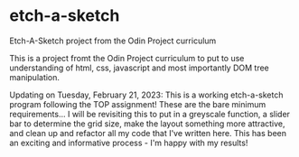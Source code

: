 # etch-a-sketch

Etch-A-Sketch project from the Odin Project curriculum

This is a project fromt the Odin Project curriculum to put to use understanding of html, css, javascript and most importantly DOM tree manipulation.

Updating on Tuesday, February 21, 2023: This is a working etch-a-sketch program following the TOP assignment! These are the bare minimum requirements... I will be revisiting this to put in a greyscale function, a slider bar to determine the grid size, make the layout something more attractive, and clean up and refactor all my code that I've written here. This has been an exciting and informative process - I'm happy with my results!
